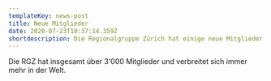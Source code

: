 ```yaml
---
templateKey: news-post
title: Neue Mitglieder
date: 2020-07-23T10:37:14.359Z
shortdescription: Die Regionalgruppe Zürich hat einige neue Mitglieder bekommen.
---
```

Die RGZ hat insgesamt über 3'000 Mitglieder und verbreitet sich immer mehr in der Welt.